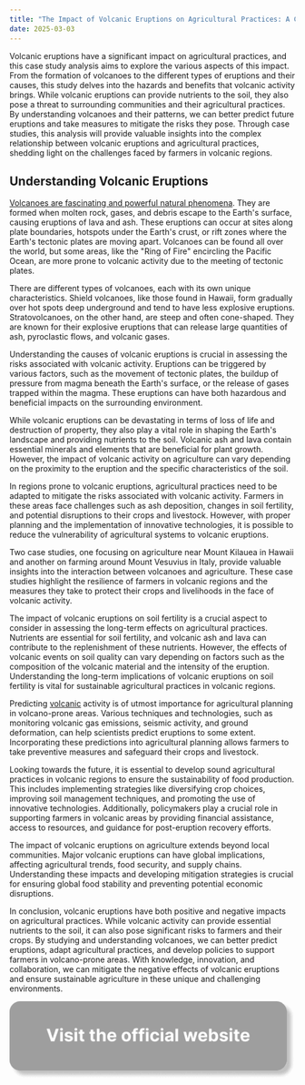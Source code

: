 ```yaml
---
title: "The Impact of Volcanic Eruptions on Agricultural Practices: A Case Study Analysis"
date: 2025-03-03
---
```


Volcanic eruptions have a significant impact on agricultural practices, and this case study analysis aims to explore the various aspects of this impact. From the formation of volcanoes to the different types of eruptions and their causes, this study delves into the hazards and benefits that volcanic activity brings. While volcanic eruptions can provide nutrients to the soil, they also pose a threat to surrounding communities and their agricultural practices. By understanding volcanoes and their patterns, we can better predict future eruptions and take measures to mitigate the risks they pose. Through case studies, this analysis will provide valuable insights into the complex relationship between volcanic eruptions and agricultural practices, shedding light on the challenges faced by farmers in volcanic regions.

## Understanding Volcanic Eruptions

[Volcanoes are fascinating and powerful natural phenomena](https://magmamatters.com/the-art-and-science-of-volcano-monitoring/ "The Art and Science of Volcano Monitoring"). They are formed when molten rock, gases, and debris escape to the Earth's surface, causing eruptions of lava and ash. These eruptions can occur at sites along plate boundaries, hotspots under the Earth's crust, or rift zones where the Earth's tectonic plates are moving apart. Volcanoes can be found all over the world, but some areas, like the "Ring of Fire" encircling the Pacific Ocean, are more prone to volcanic activity due to the meeting of tectonic plates.

There are different types of volcanoes, each with its own unique characteristics. Shield volcanoes, like those found in Hawaii, form gradually over hot spots deep underground and tend to have less explosive eruptions. Stratovolcanoes, on the other hand, are steep and often cone-shaped. They are known for their explosive eruptions that can release large quantities of ash, pyroclastic flows, and volcanic gases.

Understanding the causes of volcanic eruptions is crucial in assessing the risks associated with volcanic activity. Eruptions can be triggered by various factors, such as the movement of tectonic plates, the buildup of pressure from magma beneath the Earth's surface, or the release of gases trapped within the magma. These eruptions can have both hazardous and beneficial impacts on the surrounding environment.

While volcanic eruptions can be devastating in terms of loss of life and destruction of property, they also play a vital role in shaping the Earth's landscape and providing nutrients to the soil. Volcanic ash and lava contain essential minerals and elements that are beneficial for plant growth. However, the impact of volcanic activity on agriculture can vary depending on the proximity to the eruption and the specific characteristics of the soil.

In regions prone to volcanic eruptions, agricultural practices need to be adapted to mitigate the risks associated with volcanic activity. Farmers in these areas face challenges such as ash deposition, changes in soil fertility, and potential disruptions to their crops and livestock. However, with proper planning and the implementation of innovative technologies, it is possible to reduce the vulnerability of agricultural systems to volcanic eruptions.

Two case studies, one focusing on agriculture near Mount Kilauea in Hawaii and another on farming around Mount Vesuvius in Italy, provide valuable insights into the interaction between volcanoes and agriculture. These case studies highlight the resilience of farmers in volcanic regions and the measures they take to protect their crops and livelihoods in the face of volcanic activity.

The impact of volcanic eruptions on soil fertility is a crucial aspect to consider in assessing the long-term effects on agricultural practices. Nutrients are essential for soil fertility, and volcanic ash and lava can contribute to the replenishment of these nutrients. However, the effects of volcanic events on soil quality can vary depending on factors such as the composition of the volcanic material and the intensity of the eruption. Understanding the long-term implications of volcanic eruptions on soil fertility is vital for sustainable agricultural practices in volcanic regions.

Predicting [volcanic](https://magmamatters.com/geothermal-energy-and-its-volcanic-origins/ "Geothermal Energy and Its Volcanic Origins") activity is of utmost importance for agricultural planning in volcano-prone areas. Various techniques and technologies, such as monitoring volcanic gas emissions, seismic activity, and ground deformation, can help scientists predict eruptions to some extent. Incorporating these predictions into agricultural planning allows farmers to take preventive measures and safeguard their crops and livestock.

Looking towards the future, it is essential to develop sound agricultural practices in volcanic regions to ensure the sustainability of food production. This includes implementing strategies like diversifying crop choices, improving soil management techniques, and promoting the use of innovative technologies. Additionally, policymakers play a crucial role in supporting farmers in volcanic areas by providing financial assistance, access to resources, and guidance for post-eruption recovery efforts.

The impact of volcanic eruptions on agriculture extends beyond local communities. Major volcanic eruptions can have global implications, affecting agricultural trends, food security, and supply chains. Understanding these impacts and developing mitigation strategies is crucial for ensuring global food stability and preventing potential economic disruptions.

In conclusion, volcanic eruptions have both positive and negative impacts on agricultural practices. While volcanic activity can provide essential nutrients to the soil, it can also pose significant risks to farmers and their crops. By studying and understanding volcanoes, we can better predict eruptions, adapt agricultural practices, and develop policies to support farmers in volcano-prone areas. With knowledge, innovation, and collaboration, we can mitigate the negative effects of volcanic eruptions and ensure sustainable agriculture in these unique and challenging environments.

[![Get your own The Impact of Volcanic Eruptions on Agricultural Practices: A Case Study Analysis today.](images/visit-official-website-grey-46.png "Get your own The Impact of Volcanic Eruptions on Agricultural Practices: A Case Study Analysis today.")](https://www.hawaiitours.com/?ref=poolboy17 "Get your own The Impact of Volcanic Eruptions on Agricultural Practices: A Case Study Analysis today.")
